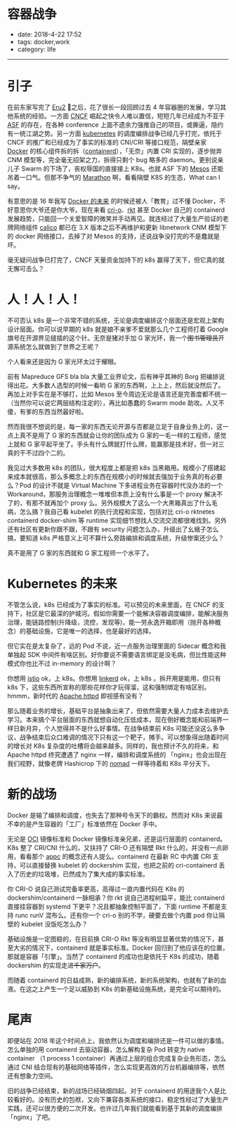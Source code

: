 # 容器战争

- date: 2018-4-22 17:52
- tags: docker,work
- category: life

-------------------

引子
====

在前东家写完了 [Eru2](https://projecteru2.gitbook.io/white-paper/) 之后，花了很长一段回顾过去 4 年容器圈的发展，学习其他系统的经验。一方面 [CNCF](https://www.cncf.io) 崛起之快令人难以置信，短短几年已经成为不亚于 [ASF](http://www.apache.org/) 的存在，在各种 conference 上面不遗余力强推自己的项目，或撕逼，隐约有一统江湖之势。另一方面 [kubernetes](https://kubernetes.io/) 的调度编排战争已经几乎打完，依托于 CNCF 的推广和已经成为了事实的标准的 CNI/CRI 等接口规范，隔壁亲家 [Docker](https://www.docker.com/) 的核心组件拆的拆（[containerd](https://github.com/containerd/containerd)），「无奈」内置 CRI 实现的，逐步抛弃 CNM 模型等，完全毫无招架之力，拆得只剩个 bug 略多的 daemon。更别说亲儿子 Swarm 的下场了，丧权辱国的直接接上 K8s。也就 ASF 下的 [Mesos](http://mesos.apache.org/) 还能吊着一口气。但那不争气的 [Marathon](https://mesosphere.github.io/marathon/) 啊，看看隔壁 K8S 的生态，What can I say。

有意思的是 16 年我写 [Docker 的未来](http://cmgs.me/life/docker-in-feature) 的时候还被人「教育」过不懂 Docker，不好意思你大爷还是你大爷。现在来看 [cri-o](http://cri-o.io/)、[rkt](https://coreos.com/rkt/) 甚至 Docker 自己的 containerd 发展趋势，只能回一个关爱智障的微笑并手动再见。就连经过了大量生产验证的老牌网络组件 [calico](https://www.projectcalico.org/) 都已在 3.X 版本之后不再维护和更新 libnetwork CNM 模型下的 docker 网络接口，去掉了对 Mesos 的支持，还说战争没打完的不是蠢就是坏。

毫无疑问战争已打完了，CNCF 天量资金加持下的 k8s 赢得了天下，但它真的就无懈可击么？

人！人！人！
=========

不可否认 k8s 是一个非常不错的系统，无论是调度编排这个层面还是宏观上架构设计层面。你可以说早期的 k8s 就是娘不亲爹不爱就那么几个工程师打着 Google 旗号在开源界见缝插的这个针。无奈是猪对手加 G 家光环，我一个~~图书管理员~~开源系统怎么就做到了世界之王呢？

个人看来还是因为 G 家光环太过于耀眼。

前有 Mapreduce GFS bla bla 大量工业界论文，后有神乎其神的 Borg 把编排说得出花。大多数人选型的时候一看哟 G 家的东西啊，上上上，然后就没然后了。再加上对手实在是不够打，比如 Mesos 至今周边无论是语言还是完善度都不统一（当然你可以说它两层结构注定的），再比如愚蠢的 Swarm mode 助攻。人又不傻，有爹的东西当然最好啦。

然而我很不想说的是，每一家的东西无论开源与否都是立足于自身业务上的，这一点上真不是用了 G 家的东西就会让你的团队成为 G 家的一毛一样的工程师，感觉上就和 G 家平起平坐了。手头有什么牌就打什么牌，能赢那是技术好，但一对三真的干不过四个二的。

我见过大多数用 k8s 的团队，很大程度上都是把 k8s 当黑箱用。规模小了搭建起来成本就很高，那么多概念上的东西在规模小的时候就去强加于业务真的有必要么？Pod 的设计不就是 Virtual Machine 下多进程业务在容器时代没办法的一个 Workaround，那服务治理概念一堆堆但本质上没有什么事是一个 proxy 解决不了的，有那不就再加个 proxy 么。另外规模大了这么一个大黑箱真出了什么毛病，怎么搞？我自己看 kubelet 的执行流程和实现，包括对比 cri-o rktnetes containerd docker-shim 等 runtime 实现细节想找人交流交流都很难找到。另外还有社区有更新你跟不跟，不跟有 security 问题怎么办，升级出了幺蛾子怎么搞，要知道 k8s 严格意义上可不算什么旁路编排和调度系统，升级惨案还少么？

真不是用了 G 家的东西就和 G 家工程师一个水平了。

Kubernetes 的未来
================

不管怎么说，k8s 已经成为了事实的标准。可以预见的未来里面，在 CNCF 的支持下，社区是它最深的护城河。假如你需要一个能解决容器调度编排，能解决服务治理，能链路控制(升降级，流控，发现等)，能一劳永逸开箱即用（抛开各种概念）的基础设施，它是唯一的选择，也是最好的选择。

但它实在是太复杂了，远的 Pod 不说，近一点服务治理里面的 Sidecar 概念和我单独起 SDK 中间件有啥区别。好你要说不需要语言绑定是没毛病，但比性能这种模式你也比不过 in-memory 的设计啊？

你想用 [istio](https://github.com/istio/istio) ok，上 k8s。你想用 [linkerd](https://linkerd.io/) ok，上 k8s 。拆开用是能用，但只有 k8s 下，这些东西所宣称的那些花样你才玩得溜，这和强制绑定有啥区别。hmmm，新时代的 [Apache httpd](https://httpd.apache.org/) 即视感有没有？

那么随着业务的增长，基础平台是抽象出来了，但依然需要大量人力成本去维护去学习。本来搞个平台层面的东西就想自动化压低成本，现在倒好概念能和前端界一样日新月异，个人觉得并不是什么好事情。在战争结束前 K8s 可能还没这么多争议，战争结束后众口难调的情况下只有这一个靶子，摊手。可以想象得出随着时间的增长对 K8s 复杂度的吐槽将会越来越多。同样的，我也预计不久的将来，和 Apache httpd 终究遭遇了 nginx 一样，编排和调度系统的 「nginx」也会出现在我们视野，就像老牌 Hashicrop 下的 [nomad](https://www.nomadproject.io/) 一样等待着和 K8s 平分天下。

新的战场
=======

Docker 是输了编排和调度，也失去了那种号令天下的霸权。然而对 K8s 来说最不幸的是产生容器的「工厂」标准依然在 Docker 手中。

无论是 [OCI](https://www.opencontainers.org/) 镜像标准和 Docker 镜像标准亲兄弟，还是运行层面的 containerd。K8s 整了 CRI/CNI 什么的，又扶持了 CRI-O 还有隔壁 Rkt 什么的，并没有一点卵用，看看那个 [appc](https://coreos.com/rkt/docs/latest/app-container.html) 的概念还有人提么。containerd 在最新 RC 中内置 CRI 支持，可以直接替换 kubelet 的 dockershim 实现，也把之前的 cri-containerd 丢入了历史的垃圾堆，已然成为了集大成的事实标准。

你 CRI-O 说自己测试完备率更高，高得过一直内置代码在 K8s 的 dockershim/containerd 一脉相承？你 rkt 说自己进程树扁平，能比 containerd 直接挂容器到 systemd 下更平？况且都抽象控制平面了，下面 runtime 不都是支持 runc runV 混布么。还有你一个 cri-o 别的不学，硬要去做个内置 pod 你让隔壁的 kubelet 没饭吃怎么办？

基础设施是一定图稳的，在目前换 CRI-O Rkt 等没有明显显著优势的情况下，甚至大劣的情况下，containerd 就是事实标准。Docker 回归到了他应该在的位置，那就是容器「引擎」。当然了 containerd 的成功也是依托于 K8s 的成功，随着 dockershim 的实现走进~~千家万户~~。

而随着 containerd 的日益成熟，新的编排系统，新的系统架构，也就有了新的血液。在这之上产生一个足以威胁到 K8s 的新基础设施系统，是完全可以期待的。

尾声
====

即便站在 2018 年这个时间点上，我依然认为调度和编排还是一件可以做的事情。怎么单独的用 containerd 去驱动容器，怎么解构复杂 Pod 转变为 native container （1 process 1 container）再通过上层的组合完成复杂业务形态，怎么通过 CNI 结合现有的基础网络等插件，怎么实现更高效的万台机器编排等，依然还有想象力空间。

旧的战争已经结束，新的战场已经硝烟四起。对于 containerd 的用途我个人是比较看好的。没有历史的包袱，又向下兼容各类系统的接口，稳定性经过了大量生产实践，还可以很方便的二次开发。也许过几年我们就能看到基于其新的调度编排「nginx」了吧。
